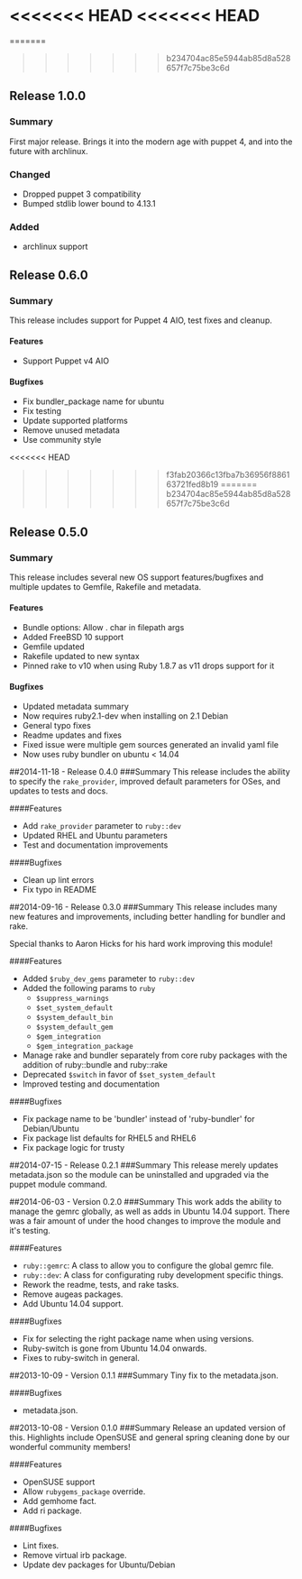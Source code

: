 <<<<<<< HEAD
<<<<<<< HEAD
=======
=======
>>>>>>> b234704ac85e5944ab85d8a528657f7c75be3c6d
## Release 1.0.0
### Summary
First major release. Brings it into the modern age with puppet 4, and into the future with archlinux.

### Changed
- Dropped puppet 3 compatibility
- Bumped stdlib lower bound to 4.13.1

### Added
- archlinux support

## Release 0.6.0
### Summary
This release includes support for Puppet 4 AIO, test fixes and cleanup.

#### Features
- Support Puppet v4 AIO

#### Bugfixes
- Fix bundler_package name for ubuntu
- Fix testing
- Update supported platforms
- Remove unused metadata
- Use community style

<<<<<<< HEAD
>>>>>>> f3fab20366c13fba7b36956f886163721fed8b19
=======
>>>>>>> b234704ac85e5944ab85d8a528657f7c75be3c6d
## Release 0.5.0
### Summary
This release includes several new OS support features/bugfixes and multiple updates to Gemfile, Rakefile and metadata.

#### Features
- Bundle options: Allow . char in filepath args
- Added FreeBSD 10 support
- Gemfile updated
- Rakefile updated to new syntax
- Pinned rake to v10 when using Ruby 1.8.7 as v11 drops support for it

#### Bugfixes
- Updated metadata summary
- Now requires ruby2.1-dev when installing on 2.1 Debian
- General typo fixes
- Readme updates and fixes
- Fixed issue were multiple gem sources generated an invalid yaml file
- Now uses ruby bundler on ubuntu < 14.04

##2014-11-18 - Release 0.4.0
###Summary
This release includes the ability to specify the `rake_provider`, improved default parameters for OSes, and updates to tests and docs.

####Features
- Add `rake_provider` parameter to `ruby::dev`
- Updated RHEL and Ubuntu parameters
- Test and documentation improvements

####Bugfixes
- Clean up lint errors
- Fix typo in README

##2014-09-16 - Release 0.3.0
###Summary
This release includes many new features and improvements, including better
handling for bundler and rake.

Special thanks to Aaron Hicks for his hard work improving this module!

####Features
- Added `$ruby_dev_gems` parameter to `ruby::dev`
- Added the following params to `ruby`
  - `$suppress_warnings`
  - `$set_system_default`
  - `$system_default_bin`
  - `$system_default_gem`
  - `$gem_integration`
  - `$gem_integration_package`
- Manage rake and bundler separately from core ruby packages with the addition
of ruby::bundle and ruby::rake
- Deprecated `$switch` in favor of `$set_system_default`
- Improved testing and documentation

####Bugfixes
- Fix package name to be 'bundler' instead of 'ruby-bundler' for Debian/Ubuntu
- Fix package list defaults for RHEL5 and RHEL6
- Fix package logic for trusty

##2014-07-15 - Release 0.2.1
###Summary
This release merely updates metadata.json so the module can be uninstalled and
upgraded via the puppet module command.

##2014-06-03 - Version 0.2.0
###Summary
This work adds the ability to manage the gemrc globally, as well as adds in
Ubuntu 14.04 support.  There was a fair amount of under the hood changes to
improve the module and it's testing.

####Features
- `ruby::gemrc`: A class to allow you to configure the global gemrc file.
- `ruby::dev`: A class for configurating ruby development specific things. 
- Rework the readme, tests, and rake tasks.
- Remove augeas packages.
- Add Ubuntu 14.04 support.

####Bugfixes
- Fix for selecting the right package name when using versions.
- Ruby-switch is gone from Ubuntu 14.04 onwards.
- Fixes to ruby-switch in general.

##2013-10-09 - Version 0.1.1
###Summary
Tiny fix to the metadata.json.

####Bugfixes
- metadata.json.

##2013-10-08 - Version 0.1.0
###Summary
Release an updated version of this. Highlights include OpenSUSE and general
spring cleaning done by our wonderful community members!

####Features
- OpenSUSE support
- Allow `rubygems_package` override.
- Add gemhome fact.
- Add ri package.

####Bugfixes
- Lint fixes.
- Remove virtual irb package.
- Update dev packages for Ubuntu/Debian
